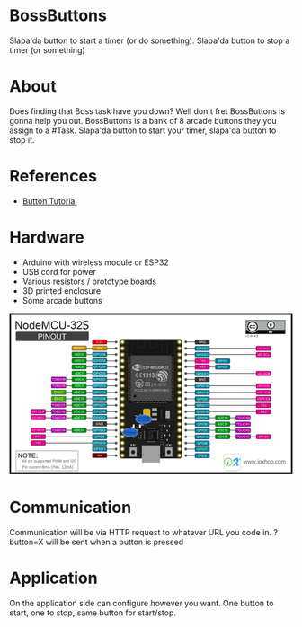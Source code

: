 # BossButtons

Slapa'da button to start a timer (or do something). Slapa'da button to stop a timer (or something)

# About

Does finding that Boss task have you down?  Well don't fret BossButtons is gonna help you out.  BossButtons is a bank of 8
arcade buttons they you assign to a #Task.  Slapa'da button to start your timer, slapa'da button to stop it.

# References

* [Button Tutorial](https://www.arduino.cc/en/Tutorial/Button)

# Hardware

* Arduino with wireless module or ESP32
* USB cord for power
* Various resistors / prototype boards
* 3D printed enclosure
* Some arcade buttons 

![BossButtons](image.png)

# Communication

Communication will be via HTTP request to whatever URL you code in.  ?button=X will be sent when a button is pressed

# Application

On the application side can configure however you want. One button to start, one to stop, same button for start/stop.


